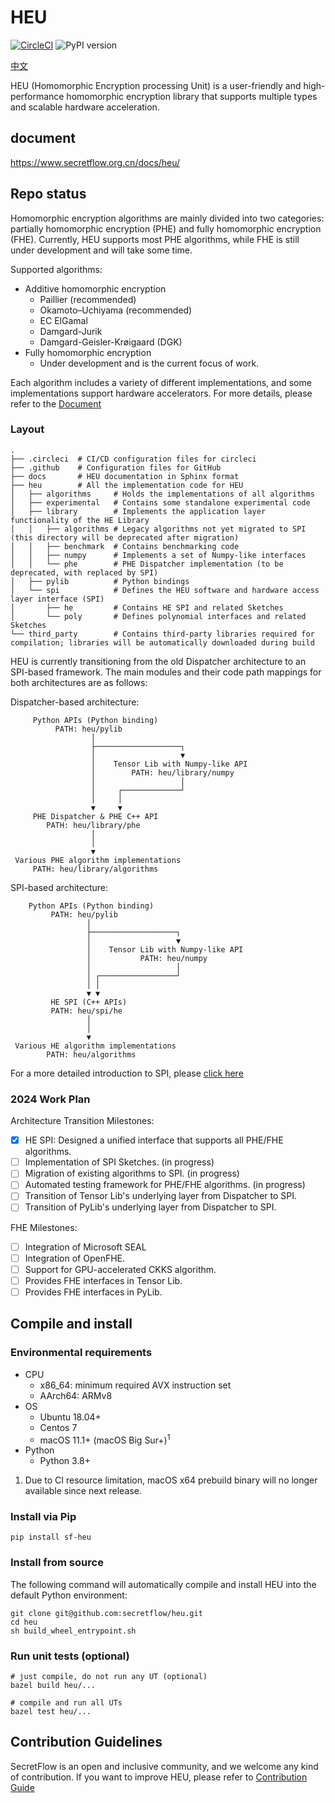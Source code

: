 # HEU

[![CircleCI](https://dl.circleci.com/status-badge/img/gh/secretflow/heu/tree/main.svg?style=svg)](https://dl.circleci.com/status-badge/redirect/gh/secretflow/heu/tree/main)
![PyPI version](https://img.shields.io/pypi/v/sf-heu)

[中文](README_cn.md)

HEU (Homomorphic Encryption processing Unit) is a user-friendly and high-performance homomorphic
encryption library that supports multiple types and scalable hardware acceleration.

## document

https://www.secretflow.org.cn/docs/heu/

## Repo status

Homomorphic encryption algorithms are mainly divided into two categories: partially homomorphic
encryption (PHE) and fully homomorphic encryption (FHE). Currently, HEU supports most PHE
algorithms, while FHE is still under development and will take some time.

Supported algorithms:

- Additive homomorphic encryption
    - Paillier (recommended)
    - Okamoto–Uchiyama (recommended)
    - EC ElGamal
    - Damgard-Jurik
    - Damgard-Geisler-Krøigaard (DGK)
- Fully homomorphic encryption
    - Under development and is the current focus of work.

Each algorithm includes a variety of different implementations, and some implementations support
hardware accelerators. For more details, please refer to
the [Document](https://www.secretflow.org.cn/docs/heu/latest/zh-Hans/getting_started/algo_choice )


### Layout

```text
.
├── .circleci  # CI/CD configuration files for circleci
├── .github    # Configuration files for GitHub
├── docs       # HEU documentation in Sphinx format
├── heu        # All the implementation code for HEU
│   ├── algorithms     # Holds the implementations of all algorithms
│   ├── experimental   # Contains some standalone experimental code
│   ├── library        # Implements the application layer functionality of the HE Library
│   │   ├── algorithms # Legacy algorithms not yet migrated to SPI (this directory will be deprecated after migration)
│   │   ├── benchmark  # Contains benchmarking code
│   │   ├── numpy      # Implements a set of Numpy-like interfaces
│   │   └── phe        # PHE Dispatcher implementation (to be deprecated, with replaced by SPI)
│   ├── pylib          # Python bindings
│   └── spi            # Defines the HEU software and hardware access layer interface (SPI)
│       ├── he         # Contains HE SPI and related Sketches
│       └── poly       # Defines polynomial interfaces and related Sketches
└── third_party        # Contains third-party libraries required for compilation; libraries will be automatically downloaded during build

```

HEU is currently transitioning from the old Dispatcher architecture to an SPI-based framework. The
main modules and their code path mappings for both architectures are as follows:

Dispatcher-based architecture:

```text
     Python APIs (Python binding)
          PATH: heu/pylib
                  │
                  ├───────────────────┐
                  │                   ▼
                  │    Tensor Lib with Numpy-like API
                  │        PATH: heu/library/numpy
                  │                   │
                  │     ┌─────────────┘
                  │     │
                  ▼     ▼
     PHE Dispatcher & PHE C++ API
        PATH: heu/library/phe
                  │
                  │
                  ▼
 Various PHE algorithm implementations
     PATH: heu/library/algorithms
```

SPI-based architecture:

```text
    Python APIs (Python binding)
         PATH: heu/pylib
                 │
                 ├───────────────────┐
                 │                   ▼
                 │    Tensor Lib with Numpy-like API
                 │           PATH: heu/numpy
                 │                   │
                 │ ┌─────────────────┘
                 │ │
                 ▼ ▼
         HE SPI (C++ APIs)
         PATH: heu/spi/he
                 │
                 │
                 ▼
 Various HE algorithm implementations
        PATH: heu/algorithms
```

For a more detailed introduction to SPI, please [click here](heu/spi/README.md)

### 2024 Work Plan

Architecture Transition Milestones:

- [x] HE SPI: Designed a unified interface that supports all PHE/FHE algorithms.
- [ ] Implementation of SPI Sketches. (in progress)
- [ ] Migration of existing algorithms to SPI. (in progress)
- [ ] Automated testing framework for PHE/FHE algorithms. (in progress)
- [ ] Transition of Tensor Lib's underlying layer from Dispatcher to SPI.
- [ ] Transition of PyLib's underlying layer from Dispatcher to SPI.

FHE Milestones:

- [ ] Integration of Microsoft SEAL
- [ ] Integration of OpenFHE.
- [ ] Support for GPU-accelerated CKKS algorithm.
- [ ] Provides FHE interfaces in Tensor Lib.
- [ ] Provides FHE interfaces in PyLib.

## Compile and install

### Environmental requirements

- CPU
    - x86_64: minimum required AVX instruction set
    - AArch64: ARMv8
- OS
    - Ubuntu 18.04+
    - Centos 7
    - macOS 11.1+ (macOS Big Sur+)<sup>1</sup>
- Python
    - Python 3.8+

1. Due to CI resource limitation, macOS x64 prebuild binary will no longer available since next release.

### Install via Pip

```shell
pip install sf-heu
```

### Install from source

The following command will automatically compile and install HEU into the default Python
environment:

```shell
git clone git@github.com:secretflow/heu.git
cd heu
sh build_wheel_entrypoint.sh

```

### Run unit tests (optional)





```shell
# just compile, do not run any UT (optional)
bazel build heu/...

# compile and run all UTs
bazel test heu/...
```

## Contribution Guidelines

SecretFlow is an open and inclusive community, and we welcome any kind of contribution. If you want
to improve HEU, please refer to [Contribution Guide](CONTRIBUTING.md)
